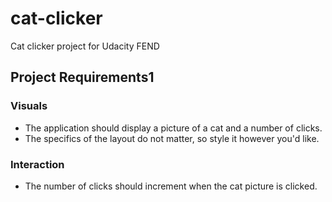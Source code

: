 # cat-clicker
Cat clicker project for Udacity FEND

## Project Requirements1
### Visuals
* The application should display a picture of a cat and a number of clicks.
* The specifics of the layout do not matter, so style it however you'd like.
### Interaction
* The number of clicks should increment when the cat picture is clicked.
